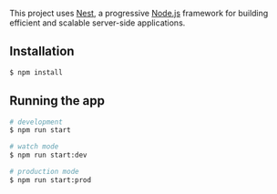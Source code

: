 This project uses [Nest](https://github.com/nestjs/nest), a progressive <a href="http://nodejs.org" target="blank">Node.js</a> framework for building efficient and scalable server-side applications.

## Installation

```bash
$ npm install
```

## Running the app

```bash
# development
$ npm run start

# watch mode
$ npm run start:dev

# production mode
$ npm run start:prod
```
